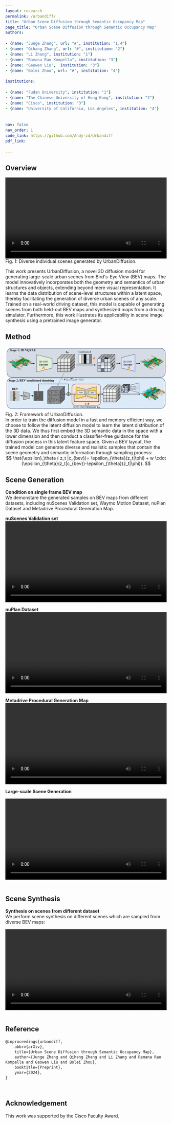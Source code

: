 ```yaml
---
layout: research
permalink: /urbandiff/
title: "Urban Scene Diffusion through Semantic Occupancy Map"
page_title: "Urban Scene Diffusion through Semantic Occupancy Map"
authors:

- {name: "Junge Zhang", url: "#", institution: "1,4"}
- {name: "Qihang Zhang", url: "#", institution: "2"}
- {name: "Li Zhang", institution: "1"}
- {name: "Ramana Rao Kompella", institution: "3"}
- {name: "Gaowen Liu",  institution: "3"}
- {name: "Bolei Zhou", url: "#", institution: "4"}

institutions:

- {name: "Fudan University", institution: "1"}
- {name: "The Chinese University of Hong Kong", institution: "2"}
- {name: "Cisco", institution: "3"}
- {name: "University of California, Los Angeles", institution: "4"}


nav: false
nav_order: 1
code_link: https://github.com/Andy-zd/Urbandiff
pdf_link: 

---
```





## Overview
<div class="teaser">
    <video style="display:block; width:100%; height:auto;" controls autoplay loop>
                    <source src="https://github.com/Andy-zd/material/releases/download/videos/waymo.mp4" type="video/mp4">
    </video>
    <div class="teaser-caption">
        Fig. 1: Diverse individual scenes generated by UrbanDiffusion.
    </div>
</div>

This work presents UrbanDiffusion, a novel 3D diffusion model for generating large-scale urban scenes from Bird's-Eye View (BEV) maps. The model innovatively incorporates both the geometry and semantics of urban structures and objects, extending beyond mere visual representation. It learns the data distribution of scene-level structures within a latent space, thereby facilitating the generation of diverse urban scenes of any scale. Trained on a real-world driving dataset, this model is capable of generating scenes from both held-out BEV maps and synthesized maps from a driving simulator. Furthermore, this work illustrates its applicability in scene image synthesis using a pretrained image generator. 

<!--research-section-splitter-->

## Method

<div class="teaser">
    <img src="../assets/img/urbandiff/occ_pipeline.png">
    <div class="teaser-caption">
        Fig. 2: Framework of UrbanDiffusion.
    </div>
</div>
In order to train the diffusion model in a fast and memory efficient way, we choose to follow the latent diffusion model to learn the latent distribution of the 3D data. We thus first embed the 3D semantic data in the space with a lower dimension and then conduct a classifier-free guidance for the diffusion process in this latent feature space. Given a BEV layout, the trained model can generate diverse and realistic samples
that contain the scene geometry and semantic information through sampling process:
<div align="center">
$$
\hat{\epsilon}_\theta ( z_t |c_{bev})=  \epsilon_{\theta}(z_t|\phi) + w \cdot (\epsilon_{\theta}(z_t|c_{bev})-\epsilon_{\theta}(z_t|\phi)).
$$
</div>


<!--research-section-splitter-->


## Scene Generation
**Condition on single frame BEV map**
<br>
We demonstare the generated samples on BEV maps from different datasets, including nuScenes Validation set, Waymo Motion Dataset, nuPlan Dataset and Metadrive Procedural Generation Map.

<strong>nuScenes Validation set</strong>
<video style="display:block; width:100%; height:auto;" controls autoplay loop>
    <source src="https://github.com/Andy-zd/material/releases/download/videos/nusc_val.mp4" type="video/mp4">
</video>

<strong>nuPlan Dataset</strong>
<video style="display:block; width:100%; height:auto;" controls autoplay loop>
    <source src="https://github.com/Andy-zd/material/releases/download/videos/nuplan.mp4" type="video/mp4">
</video>

<strong>Metadrive Procedural Generation Map</strong>
<video style="display:block; width:100%; height:auto;" controls autoplay loop>
    <source src="https://github.com/Andy-zd/material/releases/download/videos/pgmap.mp4" type="video/mp4">
</video>

**Large-scale Scene Generation**

<video style="display:block; width:100%; height:auto;" controls autoplay loop>
  <source src="https://github.com/Andy-zd/material/releases/download/videos/large_scene_generation.mp4" type="video/mp4">
</video>
<br>

<!--research-section-splitter-->


## Scene Synthesis
**Synthesis on scenes from different dataset**
<br>
We perform scene synthesis on different scenes which are sampled from diverse BEV maps:

<video style="display:block; width:100%; height:auto;" controls autoplay loop>
  <source src="https://github.com/Andy-zd/material/releases/download/videos/short_scene_synthesis.mp4" type="video/mp4">
</video>
<br>

<!--research-section-splitter-->



## Reference

```plain
@inproceedings{urbandiff,
    abbr={arXiv},
    title={Urban Scene Diffusion through Semantic Occupancy Map},
    author={Junge Zhang and Qihang Zhang and Li Zhang and Ramana Rao Kompella and Gaowen Liu and Bolei Zhou},
    booktitle={Preprint},
    year={2024},
}
```

<br>
<!--research-section-splitter-->

## Acknowledgement

This work was supported by the Cisco Faculty Award.

